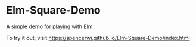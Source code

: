 # Elm-Square-Demo
A simple demo for playing with Elm

To try it out, visit https://spencerwi.github.io/Elm-Square-Demo/index.html
